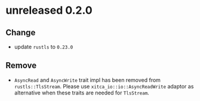 # unreleased 0.2.0
## Change
- update `rustls` to `0.23.0`

## Remove
- `AsyncRead` and `AsyncWrite` trait impl has been removed from `rustls::TlsStream`. Please use `xitca_io::io::AsyncReadWrite` adaptor as alternative when these traits are needed for `TlsStream`.
